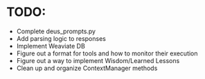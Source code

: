 # TODO:
- Complete deus_prompts.py
- Add parsing logic to responses
- Implement Weaviate DB
- Figure out a format for tools and how to monitor their execution
- Figure out a way to implement Wisdom/Learned Lessons
- Clean up and organize ContextManager methods